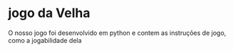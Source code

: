 # jogo da Velha
O nosso jogo foi desenvolvido em python e contem as instruções de jogo, como  a jogabilidade dela
